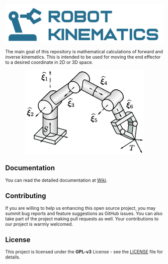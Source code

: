 ![Robot Kinematics Logo](./docs/logo-home.png)

The main goal of this repository is mathematical calculations of forward and inverse kinematics. This is intended to be used for moving the end effector to a desired coordinate in 2D or 3D space. 

<p align="center"><img src="./docs/robot-arm-kinematic1.png" alt="Robot arm kinematic geometry"></img></p>

## Documentation

You can read the detailed documentation at [Wiki](https://github.com/khantkyawkhaung/robot-kinematics/wiki).

## Contributing

If you are willing to help us enhancing this open source project, you may summit bug reports and feature suggestions as GitHub issues. You can also take part of the project making pull requests as well. Your contributions to our project is warmly welcomed.

## License

This project is licensed under the **GPL-v3** License - see the [LICENSE](https://github.com/khantkyawkhaung/robot-kinematics/blob/master/LICENSE) file for details.